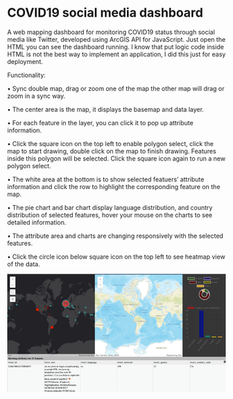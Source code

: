 # COVID19 social media dashboard
A web mapping dashboard for monitoring COVID19 status through social media like Twitter, developed using ArcGIS API for JavaScript. Just open the HTML you can see the dashboard running. I know that put logic code inside HTML is not the best way to implement an application, I did this just for easy deployment.

Functionality:

•	Sync double map, drag or zoom one of the map the other map will drag or zoom in a sync way.

•	The center area is the map, it displays the basemap and data layer.

•	For each feature in the layer, you can click it to pop up attribute information.

•	Click the square icon on the top left to enable polygon select, click the map to start drawing, double click on the map to finish drawing. Features inside this polygon will be selected. Click the square icon again to run a new polygon select.

•	The white area at the bottom is to show selected featuers’ attribute information and click the row to highlight the corresponding feature on the map.

•	The pie chart and bar chart display language distribution, and country distribution of selected features, hover your mouse on the charts to see detailed information.

•	The attribute area and charts are changing responsively with the selected features.

•	Click the circle icon below square icon on the top left to see heatmap view of the data.


![alt text](https://github.com/siyuan1995/COVID19-HTML-Dashboard/blob/master/Picture1.png)

 


